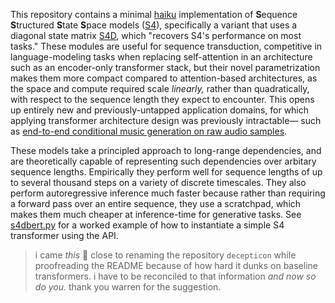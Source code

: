 This repository contains a minimal [haiku] implementation of **S**equence **S**tructured **S**tate **S**pace models ([S4]), specifically a variant that uses a diagonal state matrix [S4D], which "recovers S4's performance on most tasks." These modules are useful for sequence transduction, competitive in language-modeling tasks when replacing self-attention in an architecture such as an encoder-only transformer stack, but their novel parametrization makes them more compact compared to attention-based architectures, as the space and compute required scale _linearly,_ rather than quadratically, with respect to the sequence length they expect to encounter. This opens up entirely new and previously-untapped application domains, for which applying transformer architecture design was previously intractable— such as [end-to-end conditional music generation on raw audio samples][sashimi].

These models take a principled approach to long-range dependencies, and are theoretically capable of representing such dependencies over arbitary sequence lengths. Empirically they perform well for sequence lengths of up to several thousand steps on a variety of discrete timescales. They also perform autoregressive inference much faster because rather than requiring a forward pass over an entire sequence, they use a scratchpad, which makes them much cheaper at inference-time for generative tasks. See [s4dbert.py](examples/s4dbert.py) for a worked example of how to instantiate a simple S4 transformer using the API.

> i came _this_ 🤌 close to renaming the repository `decepticon` while proofreading the README because of how hard it dunks on baseline transformers. i have to be reconciled to that information _and now so do you._ thank you warren for the suggestion.

[s4]: https://github.com/HazyResearch/state-spaces
[s4d]: https://github.com/HazyResearch/state-spaces/blob/6cbc09aeeebfe72b7bde7897ef157cf63fd12721/src/models/sequence/ss/standalone/s4d.py
[haiku]: https://github.com/deepmind/haiku
[sashimi]: https://arxiv.org/abs/2202.09729
